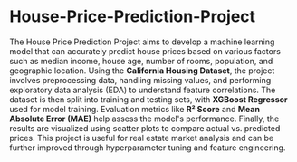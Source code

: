 # House-Price-Prediction-Project
The House Price Prediction Project aims to develop a machine learning model that can accurately predict house prices based on various factors such as median income, house age, number of rooms, population, and geographic location. Using the **California Housing Dataset**, the project involves preprocessing data, handling missing values, and performing exploratory data analysis (EDA) to understand feature correlations. The dataset is then split into training and testing sets, with **XGBoost Regressor** used for model training. Evaluation metrics like **R² Score** and **Mean Absolute Error (MAE)** help assess the model's performance. Finally, the results are visualized using scatter plots to compare actual vs. predicted prices. This project is useful for real estate market analysis and can be further improved through hyperparameter tuning and feature engineering.
